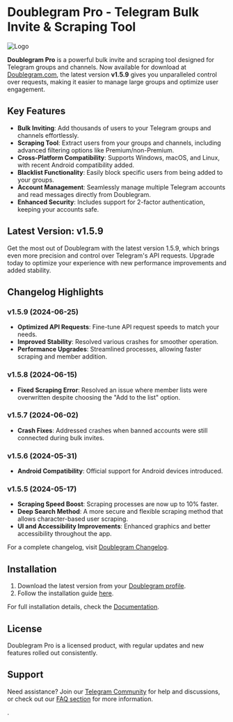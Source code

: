 # Doublegram Pro - Telegram Bulk Invite & Scraping Tool

![Logo](https://www.doublegram.com/img/dblgrm-bulk-invite.png)

**Doublegram Pro** is a powerful bulk invite and scraping tool designed for Telegram groups and channels. Now available for download at [Doublegram.com](https://www.doublegram.com), the latest version **v1.5.9** gives you unparalleled control over requests, making it easier to manage large groups and optimize user engagement.

## Key Features

- **Bulk Inviting**: Add thousands of users to your Telegram groups and channels effortlessly.
- **Scraping Tool**: Extract users from your groups and channels, including advanced filtering options like Premium/non-Premium.
- **Cross-Platform Compatibility**: Supports Windows, macOS, and Linux, with recent Android compatibility added.
- **Blacklist Functionality**: Easily block specific users from being added to your groups.
- **Account Management**: Seamlessly manage multiple Telegram accounts and read messages directly from Doublegram.
- **Enhanced Security**: Includes support for 2-factor authentication, keeping your accounts safe.

## Latest Version: v1.5.9

Get the most out of Doublegram with the latest version 1.5.9, which brings even more precision and control over Telegram's API requests. Upgrade today to optimize your experience with new performance improvements and added stability.

## Changelog Highlights

### v1.5.9 (2024-06-25)
- **Optimized API Requests**: Fine-tune API request speeds to match your needs.
- **Improved Stability**: Resolved various crashes for smoother operation.
- **Performance Upgrades**: Streamlined processes, allowing faster scraping and member addition.

### v1.5.8 (2024-06-15)
- **Fixed Scraping Error**: Resolved an issue where member lists were overwritten despite choosing the "Add to the list" option.

### v1.5.7 (2024-06-02)
- **Crash Fixes**: Addressed crashes when banned accounts were still connected during bulk invites.

### v1.5.6 (2024-05-31)
- **Android Compatibility**: Official support for Android devices introduced.
  
### v1.5.5 (2024-05-17)
- **Scraping Speed Boost**: Scraping processes are now up to 10% faster.
- **Deep Search Method**: A more secure and flexible scraping method that allows character-based user scraping.
- **UI and Accessibility Improvements**: Enhanced graphics and better accessibility throughout the app.

For a complete changelog, visit [Doublegram Changelog](https://www.doublegram.com/doublegram-pro/changelogs).

## Installation

1. Download the latest version from your [Doublegram profile](https://www.doublegram.com).
2. Follow the installation guide [here](https://www.doublegram.com/docs/doublegram-pro).

For full installation details, check the [Documentation](https://www.doublegram.com/docs/doublegram-pro/installation).

## License

Doublegram Pro is a licensed product, with regular updates and new features rolled out consistently.

## Support

Need assistance? Join our [Telegram Community](https://t.me/doublegram_official) for help and discussions, or check out our [FAQ section](https://www.doublegram.com/faq) for more information.





.

